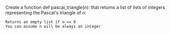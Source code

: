 Create a function def pascal_triangle(n): that returns a list of lists of integers representing the Pascal's triangle of n:

    Returns an empty list if n <= 0
    You can assume n will be always an integer
